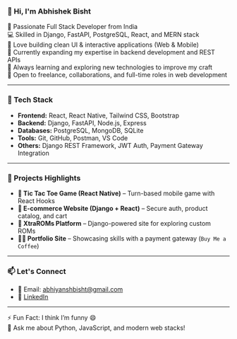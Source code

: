 ### 👋 Hi, I'm Abhishek Bisht

🚀 Passionate Full Stack Developer from India  
💻 Skilled in Django, FastAPI, PostgreSQL, React, and MERN stack  
📱 Love building clean UI & interactive applications (Web & Mobile)  
🧠 Currently expanding my expertise in backend development and REST APIs  
🌱 Always learning and exploring new technologies to improve my craft  
🎯 Open to freelance, collaborations, and full-time roles in web development

---

### 💼 Tech Stack
- **Frontend:** React, React Native, Tailwind CSS, Bootstrap  
- **Backend:** Django, FastAPI, Node.js, Express  
- **Databases:** PostgreSQL, MongoDB, SQLite  
- **Tools:** Git, GitHub, Postman, VS Code  
- **Others:** Django REST Framework, JWT Auth, Payment Gateway Integration

---

### 📌 Projects Highlights
- **📱 Tic Tac Toe Game (React Native)** – Turn-based mobile game with React Hooks  
- **🛒 E-commerce Website (Django + React)** – Secure auth, product catalog, and cart  
- **📂 XtraROMs Platform** – Django-powered site for exploring custom ROMs  
- **👨‍💻 Portfolio Site** – Showcasing skills with a payment gateway (`Buy Me a Coffee`)  

---

### 📫 Let's Connect
- 📧 Email: [abhiyanshbisht@gmail.com](mailto:abhiyanshbisht@gmail.com)  
- 🔗 [LinkedIn](https://www.linkedin.com/in/abhishek-bisht-876541308/)

---

⚡ Fun Fact: I think I’m funny 😄  
💬 Ask me about Python, JavaScript, and modern web stacks!
